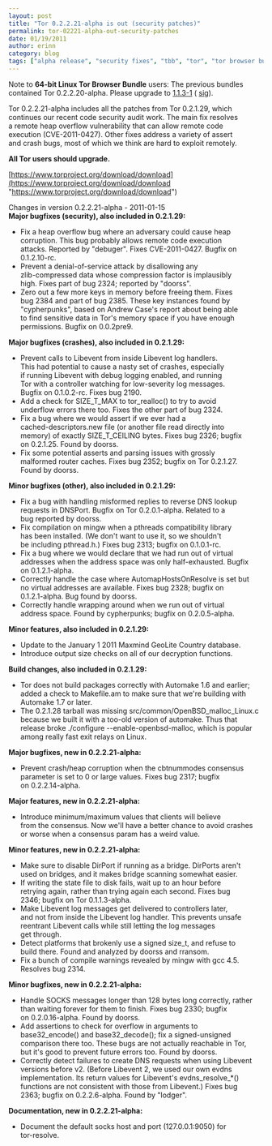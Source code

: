 ```yaml
---
layout: post
title: "Tor 0.2.2.21-alpha is out (security patches)"
permalink: tor-02221-alpha-out-security-patches
date: 01/19/2011
author: erinn
category: blog
tags: ["alpha release", "security fixes", "tbb", "tor", "tor browser bundle", "updated packages"]
---
```


Note to **64-bit Linux Tor Browser Bundle** users: The previous bundles contained Tor 0.2.2.20-alpha. Please upgrade to [1.1.3-1](https://www.torproject.org/dist/torbrowser/linux/tor-browser-gnu-linux-i686-1.1.3-dev-en-US.tar.gz) ( [sig](https://www.torproject.org/dist/torbrowser/linux/tor-browser-gnu-linux-i686-1.1.3-dev-en-US.tar.gz.asc)).

Tor 0.2.2.21-alpha includes all the patches from Tor 0.2.1.29, which  
continues our recent code security audit work. The main fix resolves  
a remote heap overflow vulnerability that can allow remote code  
execution (CVE-2011-0427). Other fixes address a variety of assert  
and crash bugs, most of which we think are hard to exploit remotely.

**All Tor users should upgrade.**

[https://www.torproject.org/download/download](https://www.torproject.org/download/download "https://www.torproject.org/download/download")

Changes in version 0.2.2.21-alpha - 2011-01-15  
**Major bugfixes (security), also included in 0.2.1.29:**

- Fix a heap overflow bug where an adversary could cause heap  
 corruption. This bug probably allows remote code execution  
 attacks. Reported by "debuger". Fixes CVE-2011-0427. Bugfix on  
 0.1.2.10-rc.
- Prevent a denial-of-service attack by disallowing any  
 zlib-compressed data whose compression factor is implausibly  
 high. Fixes part of bug 2324; reported by "doorss".
- Zero out a few more keys in memory before freeing them. Fixes  
 bug 2384 and part of bug 2385. These key instances found by  
 "cypherpunks", based on Andrew Case's report about being able  
 to find sensitive data in Tor's memory space if you have enough  
 permissions. Bugfix on 0.0.2pre9.

**Major bugfixes (crashes), also included in 0.2.1.29:**

- Prevent calls to Libevent from inside Libevent log handlers.  
 This had potential to cause a nasty set of crashes, especially  
 if running Libevent with debug logging enabled, and running  
 Tor with a controller watching for low-severity log messages.  
 Bugfix on 0.1.0.2-rc. Fixes bug 2190.
- Add a check for SIZE\_T\_MAX to tor\_realloc() to try to avoid  
 underflow errors there too. Fixes the other part of bug 2324.
- Fix a bug where we would assert if we ever had a  
 cached-descriptors.new file (or another file read directly into  
 memory) of exactly SIZE\_T\_CEILING bytes. Fixes bug 2326; bugfix  
 on 0.2.1.25. Found by doorss.
- Fix some potential asserts and parsing issues with grossly  
 malformed router caches. Fixes bug 2352; bugfix on Tor 0.2.1.27.  
 Found by doorss.

**Minor bugfixes (other), also included in 0.2.1.29:**

- Fix a bug with handling misformed replies to reverse DNS lookup  
 requests in DNSPort. Bugfix on Tor 0.2.0.1-alpha. Related to a  
 bug reported by doorss.
- Fix compilation on mingw when a pthreads compatibility library  
 has been installed. (We don't want to use it, so we shouldn't  
 be including pthread.h.) Fixes bug 2313; bugfix on 0.1.0.1-rc.
- Fix a bug where we would declare that we had run out of virtual  
 addresses when the address space was only half-exhausted. Bugfix  
 on 0.1.2.1-alpha.
- Correctly handle the case where AutomapHostsOnResolve is set but  
 no virtual addresses are available. Fixes bug 2328; bugfix on  
 0.1.2.1-alpha. Bug found by doorss.
- Correctly handle wrapping around when we run out of virtual  
 address space. Found by cypherpunks; bugfix on 0.2.0.5-alpha.

**Minor features, also included in 0.2.1.29:**

- Update to the January 1 2011 Maxmind GeoLite Country database.
- Introduce output size checks on all of our decryption functions.

**Build changes, also included in 0.2.1.29:**

- Tor does not build packages correctly with Automake 1.6 and earlier;  
 added a check to Makefile.am to make sure that we're building with  
 Automake 1.7 or later.
- The 0.2.1.28 tarball was missing src/common/OpenBSD\_malloc\_Linux.c  
 because we built it with a too-old version of automake. Thus that  
 release broke ./configure --enable-openbsd-malloc, which is popular  
 among really fast exit relays on Linux.

**Major bugfixes, new in 0.2.2.21-alpha:**

- Prevent crash/heap corruption when the cbtnummodes consensus  
 parameter is set to 0 or large values. Fixes bug 2317; bugfix  
 on 0.2.2.14-alpha.

**Major features, new in 0.2.2.21-alpha:**

- Introduce minimum/maximum values that clients will believe  
 from the consensus. Now we'll have a better chance to avoid crashes  
 or worse when a consensus param has a weird value.

**Minor features, new in 0.2.2.21-alpha:**

- Make sure to disable DirPort if running as a bridge. DirPorts aren't  
 used on bridges, and it makes bridge scanning somewhat easier.
- If writing the state file to disk fails, wait up to an hour before  
 retrying again, rather than trying again each second. Fixes bug  
 2346; bugfix on Tor 0.1.1.3-alpha.
- Make Libevent log messages get delivered to controllers later,  
 and not from inside the Libevent log handler. This prevents unsafe  
 reentrant Libevent calls while still letting the log messages  
 get through.
- Detect platforms that brokenly use a signed size\_t, and refuse to  
 build there. Found and analyzed by doorss and rransom.
- Fix a bunch of compile warnings revealed by mingw with gcc 4.5.  
 Resolves bug 2314.

**Minor bugfixes, new in 0.2.2.21-alpha:**

- Handle SOCKS messages longer than 128 bytes long correctly, rather  
 than waiting forever for them to finish. Fixes bug 2330; bugfix  
 on 0.2.0.16-alpha. Found by doorss.
- Add assertions to check for overflow in arguments to  
 base32\_encode() and base32\_decode(); fix a signed-unsigned  
 comparison there too. These bugs are not actually reachable in Tor,  
 but it's good to prevent future errors too. Found by doorss.
- Correctly detect failures to create DNS requests when using Libevent  
 versions before v2. (Before Libevent 2, we used our own evdns  
 implementation. Its return values for Libevent's evdns\_resolve\_\*()  
 functions are not consistent with those from Libevent.) Fixes bug  
 2363; bugfix on 0.2.2.6-alpha. Found by "lodger".

**Documentation, new in 0.2.2.21-alpha:**

- Document the default socks host and port (127.0.0.1:9050) for  
 tor-resolve.

